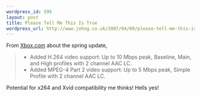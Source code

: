 ```yaml
--- 
wordpress_id: 595
layout: post
title: Please Tell Me This Is True
wordpress_url: http://www.johng.co.uk/2007/04/09/please-tell-me-this-is-true/
---
```

From <a href="http://www.xbox.com/en-US/community/news/2007/0408-im.htm">Xbox.com</a> about the spring update,
<blockquote>
<ul>
	<li>Added H.264 video support: Up to 10 Mbps peak, Baseline, Main, and High profiles with 2 channel AAC LC.</li>
	<li>Added MPEG-4 Part 2 video support: Up to 5 Mbps peak, Simple Profile with 2 channel AAC LC.</li>
</ul>
</blockquote>
Potential for x264 and Xvid compatibility me thinks! Hells yes!
<blockquote></blockquote>
